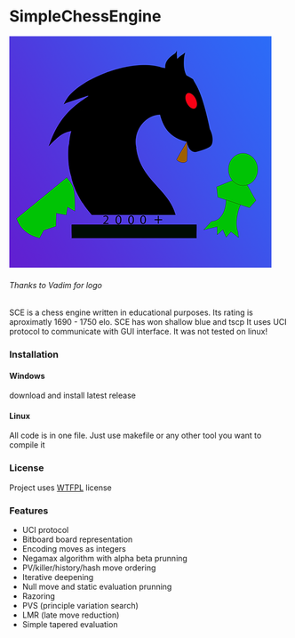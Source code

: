 # SimpleChessEngine
![](https://github.com/Matveiiy/SimpleChessEngine/blob/main/logo.png)
###### Thanks to Vadim for logo

SCE is a chess engine written in educational purposes. Its rating is aproximatly 1690 - 1750 elo. SCE has won shallow blue and tscp It uses UCI protocol to communicate with GUI interface. It was not tested on linux!
### Installation
#### Windows
download and install latest release
#### Linux
All code is in one file. Just use makefile or any other tool you want to compile it
### License
Project uses [WTFPL](http://www.wtfpl.net/) license
### Features
- UCI protocol
- Bitboard board representation
- Encoding moves as integers
- Negamax algorithm with alpha beta prunning
- PV/killer/history/hash move ordering
- Iterative deepening
- Null move and static evaluation prunning 
- Razoring
- PVS (principle variation search)
- LMR (late move reduction)
- Simple tapered evaluation


